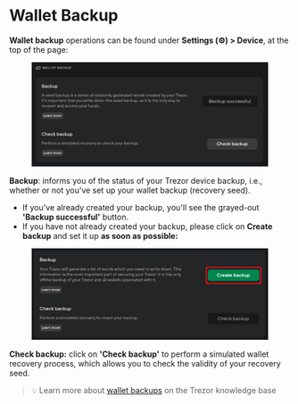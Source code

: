 # Wallet Backup

**Wallet backup** operations can be found under **Settings (⚙️) > Device**, at the top of the page:

<figure><img src="../../../.gitbook/assets/Wallet_backup.png" alt=""><figcaption></figcaption></figure>

**Backup**: informs you of the status of your Trezor device backup, i.e., whether or not you've set up your wallet backup (recovery seed).

* If you've already created your backup, you'll see the grayed-out **'Backup successful'** button.
* If you have not already created your backup, please click on **Create backup** and set it up **as soon as possible:**

<figure><img src="../../../.gitbook/assets/Create-Backup.png" alt=""><figcaption></figcaption></figure>

**Check backup:** click on **'Check backup'** to perform a simulated wallet recovery process, which allows you to check the validity of your recovery seed.

> 💡 Learn more about [wallet backups](https://trezor.io/learn/a/trezor-suite-app-settings#Wallet\_backup) on the Trezor knowledge base
